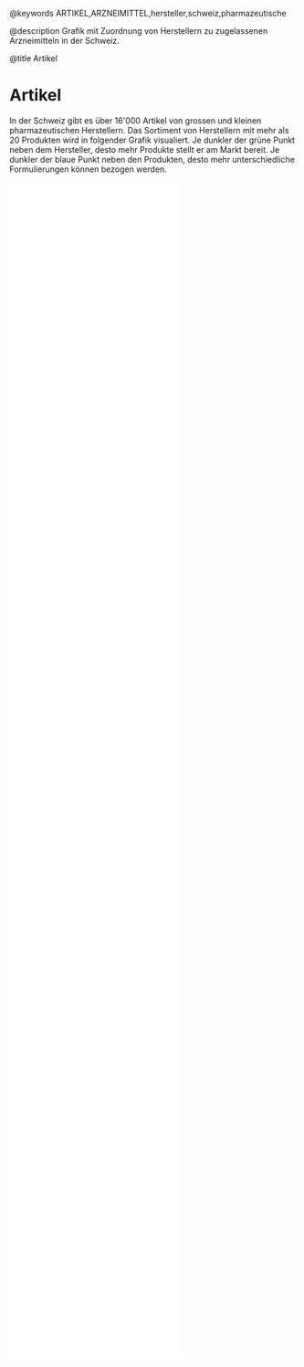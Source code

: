 @keywords
ARTIKEL,ARZNEIMITTEL,hersteller,schweiz,pharmazeutische

@description
Grafik mit Zuordnung von Herstellern zu zugelassenen Arzneimitteln in der Schweiz.

@title
Artikel

# Artikel

In der Schweiz gibt es über 16'000 Artikel von grossen und kleinen pharmazeutischen Herstellern.
Das Sortiment von Herstellern mit mehr als 20 Produkten wird in folgender Grafik
visualiert. Je dunkler der grüne Punkt neben dem Hersteller, desto mehr Produkte stellt er am Markt bereit.
Je dunkler der blaue Punkt neben den Produkten, desto mehr unterschiedliche Formulierungen können bezogen
werden.

<iframe src="/datensatz/docs/tree.html" frameborder="0" allowfullscreen="true" style='height: 2060px;'> </iframe>
